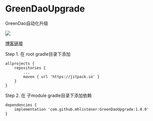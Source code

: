 # GreenDaoUpgrade
GreenDao自动化升级

[![](https://jitpack.io/v/mhlistener/GreenDaoUpgrade.svg)](https://jitpack.io/#mhlistener/GreenDaoUpgrade)

[博客链接](https://www.jianshu.com/p/67f02df63132)

Step 1. 在 root gradle目录下添加
```
allprojects {
    repositories {
        ...
        maven { url 'https://jitpack.io' }
    }
}
```

Step 2. 在 子module gradle目录下添加依赖
```
dependencies {
    implementation 'com.github.mhlistener:GreenDaoUpgrade:1.0.0'
}
```
